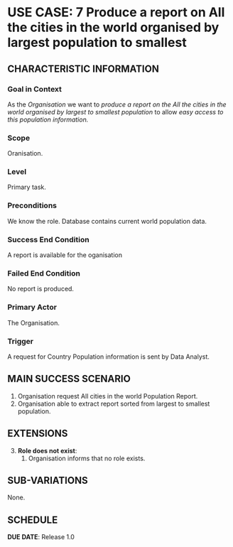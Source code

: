 # USE CASE: 7 Produce a report on All the cities in the world organised by largest population to smallest

## CHARACTERISTIC INFORMATION

### Goal in Context

As the *Organisation* we want to *produce a report on the All the cities in the world organised by largest to smallest population* to allow *easy access to this population information.*

### Scope

Oranisation.

### Level

Primary task.

### Preconditions

We know the role.  Database contains current world population data.

### Success End Condition

A report is available for the oganisation

### Failed End Condition

No report is produced.

### Primary Actor

The Organisation.

### Trigger

A request for Country Population information is sent by Data Analyst.

## MAIN SUCCESS SCENARIO

1. Organisation request All cities in the world Population Report.
2. Organisation able to extract report sorted from largest to smallest population.


## EXTENSIONS

3. **Role does not exist**:
    1. Organisation informs that no role exists.

## SUB-VARIATIONS

None.

## SCHEDULE

**DUE DATE**: Release 1.0

